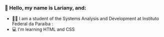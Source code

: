 ### :wave: Hello, my name is Lariany, and:

* 👩‍💻 I am a student of the Systems Analysis and Development at Instituto Federal da Paraíba :
* :computer: I'm learning HTML and CSS

<!--
**larianyalves/larianyalves** is a ✨ _special_ ✨ repository because its `README.md` (this file) appears on your GitHub profile.

Here are some ideas to get you started:

- 🔭 I’m currently working on ...
- 🌱 I’m currently learning ...
- 👯 I’m looking to collaborate on ...
- 🤔 I’m looking for help with ...
- 💬 Ask me about ...
- 📫 How to reach me: ...
- 😄 Pronouns: ...
- ⚡ Fun fact: ...
-->
